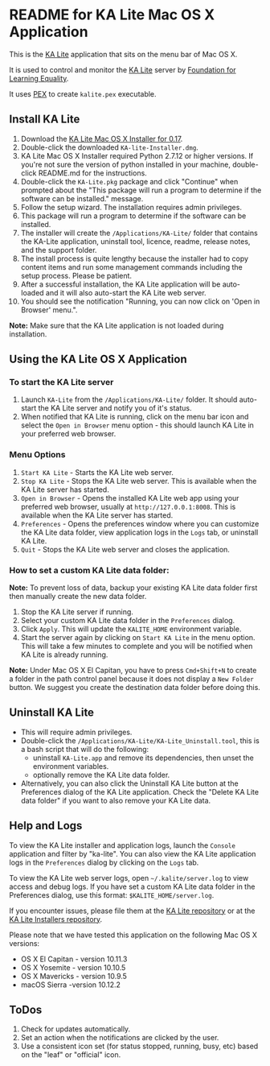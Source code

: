 README for KA Lite Mac OS X Application
=======================================

This is the [KA Lite](https://github.com/learningequality/ka-lite/) application that sits on the menu bar of Mac OS X.

It is used to control and monitor the [KA Lite](https://github.com/learningequality/ka-lite/) server by [Foundation for Learning Equality](https://learningequality.org/).

It uses [PEX](https://pex.readthedocs.io/en/stable/) to create `kalite.pex` executable.


## Install KA Lite

1. Download the [KA Lite Mac OS X Installer for 0.17](http://pantry.learningequality.org/downloads/ka-lite/0.17/installers/mac/).
1. Double-click the downloaded `KA-lite-Installer.dmg`.
1. KA Lite Mac OS X Installer required Python 2.7.12 or higher versions. If you're not sure the version of python installed in your machine, double-click README.md for the instructions.
1. Double-click the `KA-Lite.pkg` package and click "Continue" when prompted about the "This package will run a program to determine if the software can be installed." message.
1. Follow the setup wizard.  The installation requires admin privileges.
1. This package will run a program to determine if the software can be installed.
1. The installer will create the `/Applications/KA-Lite/` folder that contains the KA-Lite application, uninstall tool, licence, readme, release notes, and the support folder.
1. The install process is quite lengthy because the installer had to copy content items and run some management commands including the setup process.  Please be patient.
1. After a successful installation, the KA Lite application will be auto-loaded and it will also auto-start the KA Lite web server.
1. You should see the notification "Running, you can now click on 'Open in Browser' menu.".

**Note:** Make sure that the KA Lite application is not loaded during installation.


## Using the KA Lite OS X Application


### To start the KA Lite server

1. Launch `KA-Lite` from the `/Applications/KA-Lite/` folder.  It should auto-start the KA Lite server and notify you of it's status.
1. When notified that KA Lite is running, click on the menu bar icon and select the `Open in Browser` menu option - this should launch KA Lite in your preferred web browser.


### Menu Options

1. `Start KA Lite` - Starts the KA Lite web server.
1. `Stop KA Lite` - Stops the KA Lite web server.  This is available when the KA Lite server has started.
1. `Open in Browser` - Opens the installed KA Lite web app using your preferred web browser, usually at `http://127.0.0.1:8008`.  This is available when the KA Lite server has started.
1. `Preferences` - Opens the preferences window where you can customize the KA Lite data folder, view application logs in the `Logs` tab, or uninstall KA Lite.
1. `Quit` - Stops the KA Lite web server and closes the application.


### How to set a custom KA Lite data folder:

**Note:** To prevent loss of data, backup your existing KA Lite data folder first then manually create the new data folder.

1. Stop the KA Lite server if running.
2. Select your custom KA Lite data folder in the `Preferences` dialog.
3. Click `Apply`.  This will update the `KALITE_HOME` environment variable.
4. Start the server again by clicking on `Start KA Lite` in the menu option.  This will take a few minutes to complete and you will be notified when KA Lite is already running.

**Note:** Under Mac OS X El Capitan, you have to press `Cmd+Shift+N` to create a folder in the path control panel because it does not display a `New Folder` button.  We suggest you create the destination data folder before doing this.


## Uninstall KA Lite

* This will require admin privileges.
* Double-click the `/Applications/KA-Lite/KA-Lite_Uninstall.tool`, this is a bash script that will do the following:
  - uninstall `KA-Lite.app` and remove its dependencies, then unset the environment variables.
  - optionally remove the KA Lite data folder.
* Alternatively, you can also click the Uninstall KA Lite button at the Preferences dialog of the KA Lite application.  Check the "Delete KA Lite data folder" if you want to also remove your KA Lite data.


## Help and Logs

To view the KA Lite installer and application logs, launch the `Console` application and filter by "ka-lite".  You can also view the KA Lite application logs in the `Preferences` dialog by clicking on the `Logs` tab.

To view the KA Lite web server logs, open `~/.kalite/server.log` to view access and debug logs.  If you have set a custom KA Lite data folder in the Preferences dialog, use this format: `$KALITE_HOME/server.log`.

If you encounter issues, please file them at the [KA Lite repository](https://github.com/learningequality/ka-lite/issues/) or at the [KA Lite Installers repository](https://github.com/learningequality/ka-lite-installers/issues/).

Please note that we have tested this application on the following Mac OS X versions:

* OS X El Capitan - version 10.11.3
* OS X Yosemite - version 10.10.5
* OS X Mavericks - version 10.9.5
* macOS Sierra -version 10.12.2


## ToDos

1. Check for updates automatically.
1. Set an action when the notifications are clicked by the user.
1. Use a consistent icon set (for status stopped, running, busy, etc) based on the "leaf" or "official" icon.
